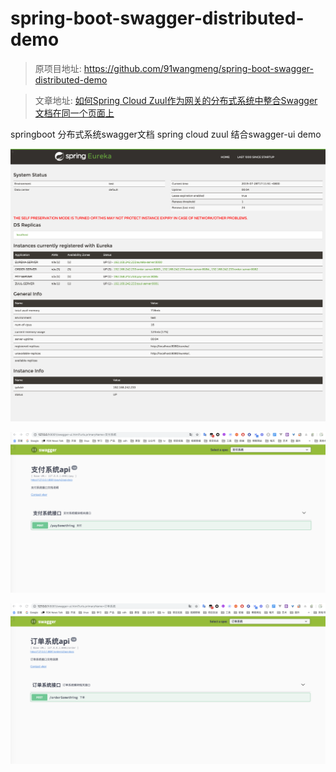 # spring-boot-swagger-distributed-demo

> 原项目地址: https://github.com/91wangmeng/spring-boot-swagger-distributed-demo

> 文章地址: [如何Spring Cloud Zuul作为网关的分布式系统中整合Swagger文档在同一个页面上](https://blog.csdn.net/qq6492178/article/details/78863935)

springboot 分布式系统swagger文档
spring cloud zuul 结合swagger-ui demo

![](https://raw.githubusercontent.com/gaohanghang/images/master/img20190728171306.png)

![](https://raw.githubusercontent.com/gaohanghang/images/master/img20190728171643.png)

![](https://raw.githubusercontent.com/gaohanghang/images/master/img20190728171716.png)

